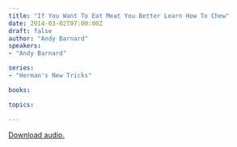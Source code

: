 ```yaml
---
title: "If You Want To Eat Meat You Better Learn How To Chew"
date: 2014-03-02T07:00:00Z
draft: false
author: "Andy Barnard"
speakers:
- "Andy Barnard"

series:
- "Herman's New Tricks"

books:

topics:

---
```

[Download audio.](https://s3.amazonaws.com/highway/sermons/2014_03/02_If_You_Want_To_Eat_Meat..mp3)